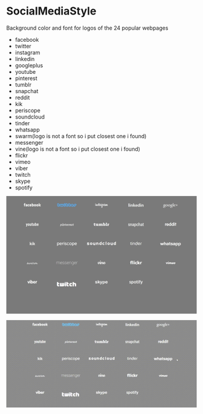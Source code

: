 # SocialMediaStyle
Background color and font for logos of the 24 popular webpages
* facebook
* twitter
* instagram
* linkedin
* googleplus
* youtube
* pinterest
* tumblr
* snapchat
* reddit
* kik
* periscope
* soundcloud
* tinder
* whatsapp
* swarm(logo is not a font so i put closest one i found)
* messenger
* vine(logo is not a font so i put closest one i found)
* flickr
* vimeo
* viber
* twitch
* skype
* spotify

![Example Image](/other/img/SocialMediaStyle.jpg)

![Example Image](/other/img/SocialMediaStyle.gif)
